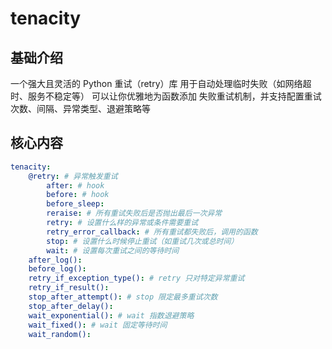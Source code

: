 # tenacity


## 基础介绍

一个强大且灵活的 Python 重试（retry）库
用于自动处理临时失败（如网络超时、服务不稳定等）
可以让你优雅地为函数添加 失败重试机制，并支持配置重试次数、间隔、异常类型、退避策略等

## 核心内容
```yaml
tenacity:
    @retry: # 异常触发重试
        after: # hook
        before: # hook
        before_sleep:
        reraise: # 所有重试失败后是否抛出最后一次异常
        retry: # 设置什么样的异常或条件需要重试
        retry_error_callback: # 所有重试都失败后，调用的函数
        stop: # 设置什么时候停止重试（如重试几次或总时间）
        wait: # 设置每次重试之间的等待时间
    after_log():
    before_log():
    retry_if_exception_type(): # retry 只对特定异常重试
    retry_if_result():
    stop_after_attempt(): # stop 限定最多重试次数
    stop_after_delay():
    wait_exponential(): # wait 指数退避策略
    wait_fixed(): # wait 固定等待时间
    wait_random():
```